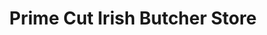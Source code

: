 ---
title: "Prime Cut Irish Butcher Store"
url: /bronx/prime-cut-irish-butcher-store/
shop: Metzgerei
---